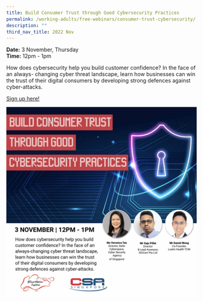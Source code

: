 ```yaml
---
title: Build Consumer Trust through Good Cybersecurity Practices
permalink: /working-adults/free-webinars/consumer-trust-cybersecurity/
description: ""
third_nav_title: 2022 Nov
---
```

**Date:** 3 November, Thursday
<br> **Time:** 12pm - 1pm

How does cybersecurity help you build customer confidence? In the face of an always- changing cyber threat landscape, learn how businesses can win the trust of their digital consumers by developing strong defences against cyber-attacks.

[Sign up here!](https://go.gov.sg/wa-cybertrust-nov22)

![Free webinar on building consumer trust through good cybersecurity practices for working adults](/images/nov%202022/wa_3%20nov.jpeg)